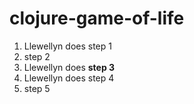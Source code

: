 # clojure-game-of-life

1. Llewellyn does step 1
2. step 2
3. Llewellyn does **step 3**
4. Llewellyn does step 4
5. step 5
